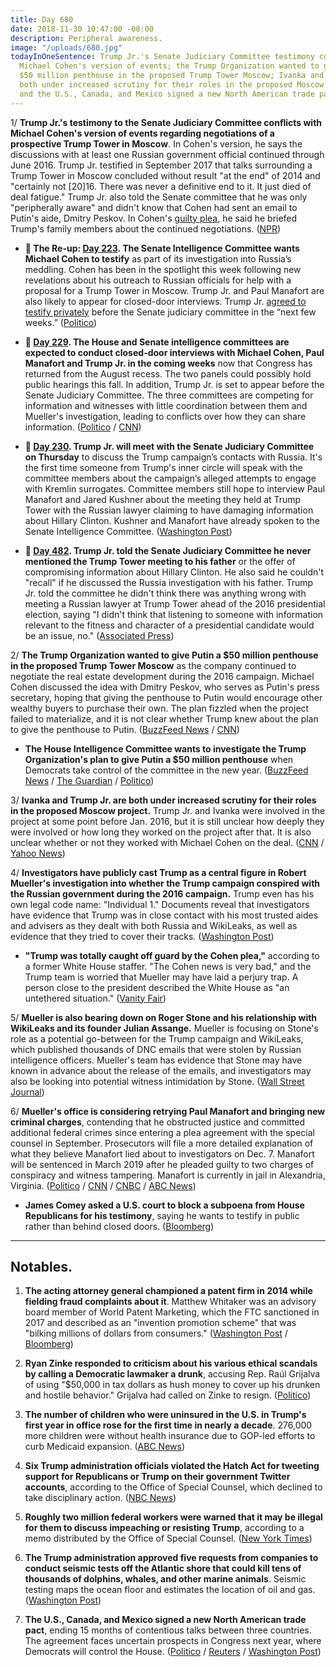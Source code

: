 ```yaml
---
title: Day 680
date: 2018-11-30 10:47:00 -08:00
description: Peripheral awareness.
image: "/uploads/680.jpg"
todayInOneSentence: Trump Jr.'s Senate Judiciary Committee testimony conflicts with
  Michael Cohen's version of events; the Trump Organization wanted to give Putin a
  $50 million penthouse in the proposed Trump Tower Moscow; Ivanka and Trump Jr. are
  both under increased scrutiny for their roles in the proposed Moscow project; oh,
  and the U.S., Canada, and Mexico signed a new North American trade pact.
---
```


1/ **Trump Jr.'s testimony to the Senate Judiciary Committee conflicts with Michael Cohen's version of events regarding negotiations of a prospective Trump Tower in Moscow**. In Cohen's version, he says the discussions with at least one Russian government official continued through June 2016. Trump Jr. testified in September 2017 that talks surrounding a Trump Tower in Moscow concluded without result "at the end" of 2014 and "certainly not \[20\]16. There was never a definitive end to it. It just died of deal fatigue." Trump Jr. also told the Senate committee that he was only "peripherally aware" and didn't know that Cohen had sent an email to Putin's aide, Dmitry Peskov. In Cohen's [guilty plea](https://whatthefuckjusthappenedtoday.com/2018/11/29/day-679/#1-michael-cohen-pleaded-guilty-to-ma), he said he briefed Trump's family members about the continued negotiations. ([NPR](https://www.npr.org/2018/11/30/672188201/trump-jr-s-2017-testimony-conflicts-with-cohen-s-account-of-russian-talks))

* **📌 The Re-up: [Day 223](https://whatthefuckjusthappenedtoday.com/2017/08/30/day-223/#5-the-senate-intelligence-committee). The Senate Intelligence Committee wants Michael Cohen to testify** as part of its investigation into Russia’s meddling. Cohen has been in the spotlight this week following new revelations about his outreach to Russian officials for help with a proposal for a Trump Tower in Moscow. Trump Jr. and Paul Manafort are also likely to appear for closed-door interviews. Trump Jr. [agreed to testify privately](https://whatthefuckjusthappenedtoday.com/2017/08/29/day-222/#2-trump-jr-agreed-to-testify-private) before the Senate judiciary committee in the “next few weeks.” ([Politico](http://www.politico.com/story/2017/08/30/michael-cohen-trump-russia-senate-testify-242184))

* **📌 [Day 229](https://whatthefuckjusthappenedtoday.com/2017/09/05/day-229/#5-the-house-and-senate-intelligence). The House and Senate intelligence committees are expected to conduct closed-door interviews with Michael Cohen, Paul Manafort and Trump Jr. in the coming weeks** now that Congress has returned from the August recess. The two panels could possibly hold public hearings this fall. In addition, Trump Jr. is set to appear before the Senate Judiciary Committee. The three committees are competing for information and witnesses with little coordination between them and Mueller's investigation, leading to conflicts over how they can share information. ([Politico](http://www.politico.com/story/2017/09/04/trump-russia-investigations-congress-242256) / [CNN](https://www.cnn.com/2017/09/05/politics/russia-mueller-hill/index.html))

* **📌 [Day 230](https://whatthefuckjusthappenedtoday.com/2017/09/06/day-230/#7-trump-jr-will-meet-with-the-senate). Trump Jr. will meet with the Senate Judiciary Committee on Thursday** to discuss the Trump campaign’s contacts with Russia. It's the first time someone from Trump's inner circle will speak with the committee members about the campaign’s alleged attempts to engage with Kremlin surrogates. Committee members still hope to interview Paul Manafort and Jared Kushner about the meeting they held at Trump Tower with the Russian lawyer claiming to have damaging information about Hillary Clinton. Kushner and Manafort have already spoken to the Senate Intelligence Committee. ([Washington Post](https://www.washingtonpost.com/powerpost/senate-judiciarys-meeting-with-trump-jr-scheduled-for-thursday/2017/09/05/8a4ac918-9291-11e7-8754-d478688d23b4_story.html))

* **📌 [Day 482](https://whatthefuckjusthappenedtoday.com/2018/05/16/day-482/#4-trump-jr-told-the-senate-judiciary). Trump Jr. told the Senate Judiciary Committee he never mentioned the Trump Tower meeting to his father** or the offer of compromising information about Hillary Clinton. He also said he couldn't "recall" if he discussed the Russia investigation with his father. Trump Jr. told the committee he didn't think there was anything wrong with meeting a Russian lawyer at Trump Tower ahead of the 2016 presidential election, saying "I didn't think that listening to someone with information relevant to the fitness and character of a presidential candidate would be an issue, no." ([Associated Press](https://apnews.com/e3e8b1a897c74417be2e3f6dba08f069/Trump-Jr:-Can't-recall-discussing-Russia-probe-with-father))

2/ **The Trump Organization wanted to give Putin a $50 million penthouse in the proposed Trump Tower Moscow** as the company continued to negotiate the real estate development during the 2016 campaign. Michael Cohen discussed the idea with Dmitry Peskov, who serves as Putin's press secretary, hoping that giving the penthouse to Putin would encourage other wealthy buyers to purchase their own. The plan fizzled when the project failed to materialize, and it is not clear whether Trump knew about the plan to give the penthouse to Putin. ([BuzzFeed News](https://www.buzzfeednews.com/article/anthonycormier/the-trump-organization-planned-to-give-vladimir-putin-the) / [CNN](https://www.cnn.com/2018/11/29/politics/trump-tower-moscow-putin-penthouse/index.html))

* **The House Intelligence Committee wants to investigate the Trump Organization's plan to give Putin a $50 million penthouse** when Democrats take control of the committee in the new year. ([BuzzFeed News](https://www.buzzfeednews.com/article/emmaloop/house-intelligence-committee-will-investigate-trump#.cwZ3KwYA6G) / [The Guardian](https://www.theguardian.com/us-news/2018/nov/30/donald-trump-jr-may-face-legal-peril-after-cohen-admits-lying-to-congress) / [Politico](https://www.politico.com/story/2018/11/29/michael-cohen-congress-testimony-trump-mueller-1034365))

3/ **Ivanka and Trump Jr. are both under increased scrutiny for their roles in the proposed Moscow project.** Trump Jr. and Ivanka were involved in the project at some point before Jan. 2016, but it is still unclear how deeply they were involved or how long they worked on the project after that. It is also unclear whether or not they worked with Michael Cohen on the deal. ([CNN](https://www.cnn.com/2018/11/29/politics/donald-trump-jr-cohen-trump-organization/index.html) / [Yahoo News](https://www.yahoo.com/news/mueller-eyes-ivanka-don-jr-s-work-trump-tower-moscow-003012099.html))

4/ **Investigators have publicly cast Trump as a central figure in Robert Mueller's investigation into whether the Trump campaign conspired with the Russian government during the 2016 campaign.** Trump even has his own legal code name: "Individual 1." Documents reveal that investigators have evidence that Trump was in close contact with his most trusted aides and advisers as they dealt with both Russia and WikiLeaks, as well as evidence that they tried to cover their tracks. ([Washington Post](https://www.washingtonpost.com/politics/individual-1-trump-emerges-as-a-central-subject-of-mueller-probe/2018/11/29/e3968994-f3f7-11e8-80d0-f7e1948d55f4_story.html?utm_term=.37577589007f))

* **"Trump was totally caught off guard by the Cohen plea,"** according to a former White House staffer. "The Cohen news is very bad," and the Trump team is worried that Mueller may have laid a perjury trap. A person close to the president described the White House as "an untethered situation." ([Vanity Fair](https://www.vanityfair.com/news/2018/11/inside-trumpworld-some-fear-mueller-has-laid-a-perjury-trap))

5/ **Mueller is also bearing down on Roger Stone and his relationship with WikiLeaks and its founder Julian Assange.** Mueller is focusing on Stone's role as a potential go-between for the Trump campaign and WikiLeaks, which published thousands of DNC emails that were stolen by Russian intelligence officers. Mueller's team has evidence that Stone may have known in advance about the release of the emails, and investigators may also be looking into potential witness intimidation by Stone. ([Wall Street Journal](https://www.wsj.com/articles/mueller-bores-into-trump-adviser-roger-stones-ties-to-wikileaks-1543582805?emailToken=e59d812756090ce855fbb41b33a723630HNea395nz0Xp2QL\+LM59AW0q5YIIPdiCX0xC0z2zi\+0pSD7LzNS5aTb5XT/eTqBJBOO99\+3E11Wr0nW9E1jgX\+BomhMwWQfEOIXpjdhofWTufSEmqQBySSJJKfWxI8N&reflink=article_copyURL_share))

6/ **Mueller's office is considering retrying Paul Manafort and bringing new criminal charges**, contending that he obstructed justice and committed additional federal crimes since entering a plea agreement with the special counsel in September. Prosecutors will file a more detailed explanation of what they believe Manafort lied about to investigators on Dec. 7. Manafort will be sentenced in March 2019 after he pleaded guilty to two charges of conspiracy and witness tampering. Manafort is currently in jail in Alexandria, Virginia. ([Politico](https://www.politico.com/story/2018/11/30/mueller-could-hit-manafort-with-retrial-new-charges-1034623) / [CNN](https://www.cnn.com/2018/11/30/politics/paul-manafort-hearing/index.html) / [CNBC](https://www.cnbc.com/2018/11/30/trump-ex-campaign-chief-manafort-to-be-sentenced-march-5-in-dc-case.html) / [ABC News](https://abcnews.go.com/Politics/judge-sets-manafort-sentencing-date-mueller-declines-rule/story?id=59519324))

* **James Comey asked a U.S. court to block a subpoena from House Republicans for his testimony**, saying he wants to testify in public rather than behind closed doors. ([Bloomberg](https://www.bloomberg.com/news/articles/2018-11-29/james-comey-files-legal-action-against-house-republican-subpoena))

---

## Notables.

1. **The acting attorney general championed a patent firm in 2014 while fielding fraud complaints about it**. Matthew Whitaker was an advisory board member of World Patent Marketing, which the FTC sanctioned in 2017 and described as an "invention promotion scheme" that was "bilking millions of dollars from consumers." ([Washington Post](https://www.washingtonpost.com/politics/acting-attorney-general-whitaker-fielded-early-fraud-complaints-from-customers-at-patent-company-yet-promoted-it-for-years-records-show/2018/11/30/919b76bc-f4a2-11e8-80d0-f7e1948d55f4_story.html) / [Bloomberg](https://www.bloomberg.com/news/articles/2018-11-30/ftc-emails-show-whitaker-fielded-gripes-on-miami-firm))

2. **Ryan Zinke responded to criticism about his various ethical scandals by calling a Democratic lawmaker a drunk**, accusing Rep. Raúl Grijalva of using "$50,000 in tax dollars as hush money to cover up his drunken and hostile behavior." Grijalva had called on Zinke to resign. ([Politico](https://www.politico.com/story/2018/11/30/zinke-grijalva-drunk-1035145))

3. **The number of children who were uninsured in the U.S. in Trump's first year in office rose for the first time in nearly a decade**. 276,000 more children were without health insurance due to GOP-led efforts to curb Medicaid expansion. ([ABC News](https://abcnews.go.com/Politics/researchers-find-276k-kids-uninsured-trumps-year-office/story?id=59472116))

4. **Six Trump administration officials violated the Hatch Act for tweeting support for Republicans or Trump on their government Twitter accounts**, according to the Office of Special Counsel, which declined to take disciplinary action. ([NBC News](https://www.nbcnews.com/politics/white-house/6-trump-officials-engaged-political-activity-violated-hatch-act-n942286))

5. **Roughly two million federal workers were warned that it may be illegal for them to discuss impeaching or resisting Trump**, according to a memo distributed by the Office of Special Counsel. ([New York Times](https://www.nytimes.com/2018/11/29/us/politics/federal-employees-hatch-act-trump-impeachment.html))

6. **The Trump administration approved five requests from companies to conduct seismic tests off the Atlantic shore that could kill tens of thousands of dolphins, whales, and other marine animals**. Seismic testing maps the ocean floor and estimates the location of oil and gas. ([Washington Post](https://www.washingtonpost.com/energy-environment/2018/11/30/trump-administration-approves-seismic-tests-that-could-harm-many-thousands-atlantic-dolphins-whales/))

7. **The U.S., Canada, and Mexico signed a new North American trade pact**, ending 15 months of contentious talks between three countries. The agreement faces uncertain prospects in Congress next year, where Democrats will control the House. ([Politico](https://www.politico.com/story/2018/11/30/usmca-signed-g20-999748) / [Reuters](https://www.reuters.com/article/us-g20-argentina-usmca/u-s-canada-mexico-sign-trade-deal-trump-shrugs-off-congress-hurdle-idUSKCN1NZ0HE) / [Washington Post](https://www.washingtonpost.com/business/economy/trump-scores-big-political-win-with-signing-ceremony-at-g-20-for-new-north-american-trade-pact/2018/11/29/3fe07f48-f416-11e8-80d0-f7e1948d55f4_story.html))
